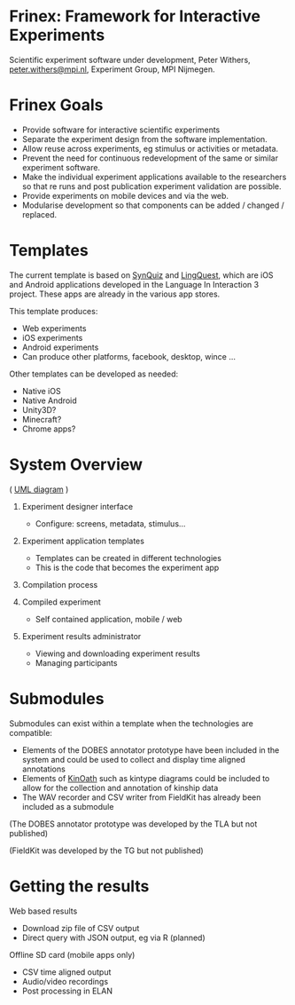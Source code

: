 Frinex: Framework for Interactive Experiments
=================

Scientific experiment software under development, 
Peter Withers, peter.withers@mpi.nl, 
Experiment Group, MPI Nijmegen. 

# Frinex Goals
* Provide software for interactive scientific experiments
* Separate the experiment design from the software implementation.
* Allow reuse across experiments, eg stimulus or activities or metadata.
* Prevent the need for continuous redevelopment of the same or similar experiment software.
* Make the individual experiment applications available to the researchers so that re runs and post publication experiment validation are possible.
* Provide experiments on mobile devices and via the web.
* Modularise development so that components can be added / changed / replaced.

# Templates
The current template is based on [SynQuiz](https://github.com/languageininteraction/GraphemeColourSynaesthesiaApp) and [LingQuest](https://github.com/languageininteraction/LanguageMemoryApp), which are iOS and Android applications developed in the Language In Interaction 3 project. These apps are already in the various app stores.

This template produces: 
* Web experiments
* iOS experiments
* Android experiments
* Can produce other platforms, facebook, desktop, wince …

Other templates can be developed as needed:
* Native iOS
* Native Android
* Unity3D?
* Minecraft?
* Chrome apps?

# System Overview
( [UML diagram](https://github.com/MPI-ExperimentGroup/ExperimentTemplate/blob/master/src/main/uml/Frinex.svg) )

1. Experiment designer interface
   * Configure: screens, metadata, stimulus…

2. Experiment application templates
   * Templates can be created in different technologies
   * This is the code that becomes the experiment app

3. Compilation process

4. Compiled experiment
   * Self contained application, mobile / web

5. Experiment results administrator
   * Viewing and downloading experiment results
   * Managing participants

# Submodules    

Submodules can exist within a template when the  technologies are compatible:
* Elements of the DOBES annotator prototype have been included in the system and could be used to collect and display time aligned annotations
* Elements of [KinOath](https://github.com/KinshipSoftware/KinOathKinshipArchiver) such as kintype diagrams could be included to allow for the collection and annotation of kinship data
* The WAV recorder and CSV writer from FieldKit has already been included as a submodule

(The DOBES annotator prototype was developed by the TLA but not published)

(FieldKit was developed by the TG but not published)

# Getting the results

Web based results
* Download zip file of CSV output
* Direct query with JSON output, eg via R (planned)

Offline SD card (mobile apps only)
* CSV time aligned output
* Audio/video recordings
* Post processing in ELAN
